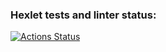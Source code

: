 ### Hexlet tests and linter status:
[![Actions Status](https://github.com/ruslanakhmett/python-project-lvl1/workflows/hexlet-check/badge.svg)](https://github.com/ruslanakhmett/python-project-lvl1/actions)